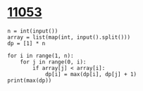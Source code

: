 # [11053](https://www.acmicpc.net/problem/11053)

```
n = int(input())
array = list(map(int, input().split()))
dp = [1] * n

for i in range(1, n):
    for j in range(0, i):
        if array[j] < array[i]:
            dp[i] = max(dp[i], dp[j] + 1)
print(max(dp))            
```

